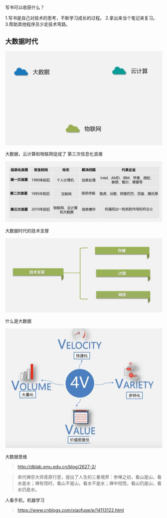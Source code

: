 









写书可以收获什么？

1.写书是自己对技术的思考，不断学习成长的过程。
2.拿出来当个笔记来复习。
3.帮助其他程序员少走技术弯路。



## 大数据时代



![data1](.\images\data1.jpg)



大数据，云计算和物联网促成了 第三次信息化浪潮

![data2](.\images\data2.jpg)



大数据时代的技术支撑

![data3](.\images\data3.jpg)



什么是大数据

![data4](.\images\data4.jpg)










大数据思维
> http://dblab.xmu.edu.cn/blog/2627-2/

> 宋代禅宗大师青原行思，提出了人生的三重境界：参禅之初，看山是山，看水是水；禅有悟时，看山不是山，看水不是水；禅中彻悟，看山仍是山，看水仍是水。



人看手机，机器学习
> https://www.cnblogs.com/xiaofuge/p/14113122.html


































